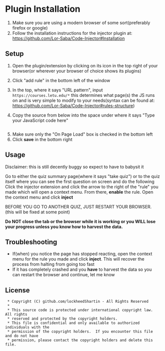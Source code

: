 
# Plugin Installation

1. Make sure you are using a modern browser of some sort(preferably firefox or google)
2. Follow the installation instructions for the injector plugin at: https://github.com/Lor-Saba/Code-Injector#Installation

## Setup
1. Open the plugin/extension by clicking on its icon in the top right of your browser(or wherever your browser of choice shows its plugins)
2. Click "add rule" in the bottom left of the window
3. In the top, where it says "URL pattern", input `https://courses.letu.edu/*`
    this determines what page(s) the JS runs on and is very simple to modify to your needs(syntax can be found at: https://github.com/Lor-Saba/Code-Injector#rules-structure)

4. Copy the source from below into the space under where it says "Type your JavaScript code here"
```
```
5. Make sure only the "On Page Load" box is checked in the bottom left
6. Click **save** in the bottom right

## Usage
Disclaimer: this is still decently buggy so expect to have to babysit it

Go to either the quiz summary page(where it says "take quiz") or to the quiz itself where you can see the first question on screen and do the following
Click the injector extension and click the arrow to the right of the "rule" you made which will open a context menu. From there, **enable** the rule.
Open the context menu and click **inject**



BEFORE YOU GO TO ANOTHER QUIZ, JUST RESTART YOUR BROWSER. (this will be fixed at some point)

**Do NOT close the tab or the browser while it is working or you WILL lose your progress unless you know how to harvest the data.**

## Troubleshooting
- If(when) you notice the page has stopped reacting, open the context menu for the rule you made and click **inject**.
  This will recover the process from halting from going too fast
- If it has completely crashed and you **have** to harvest the data so you can restart the browser and continue, let me know








## License
```
 * Copyright (C) github.com/lockheedShartin - All Rights Reserved
 * 
 * This source code is protected under international copyright law.  All rights
 * reserved and protected by the copyright holders.
 * This file is confidential and only available to authorized individuals with the
 * permission of the copyright holders.  If you encounter this file and do not have
 * permission, please contact the copyright holders and delete this file.
```

